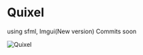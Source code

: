 # Quixel 

using sfml, Imgui(New version) Commits soon


![Quixel](https://github.com/LordManjush/Quixel/assets/133102637/7404cbf4-4e44-4770-83d7-07122ba61138)
